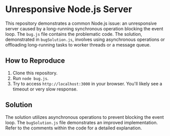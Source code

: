 # Unresponsive Node.js Server

This repository demonstrates a common Node.js issue: an unresponsive server caused by a long-running synchronous operation blocking the event loop. The `bug.js` file contains the problematic code.  The solution, demonstrated in `bugSolution.js`, involves using asynchronous operations or offloading long-running tasks to worker threads or a message queue.

## How to Reproduce

1. Clone this repository.
2. Run `node bug.js`.
3. Try to access `http://localhost:3000` in your browser.  You'll likely see a timeout or very slow response.

## Solution

The solution utilizes asynchronous operations to prevent blocking the event loop.  The `bugSolution.js` file demonstrates an improved implementation.  Refer to the comments within the code for a detailed explanation.